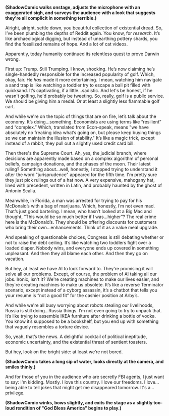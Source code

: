 **(ShadowComic walks onstage, adjusts the microphone with an exaggerated sigh, and surveys the audience with a look that suggests they're all complicit in something terrible.)**

Alright, alright, settle down, you beautiful collection of existential dread. So, I’ve been plumbing the depths of Reddit again. You know, for *research*. It’s like archaeological digging, but instead of unearthing pottery shards, you find the fossilized remains of hope. And a lot of cat videos.

Apparently, today humanity continued its relentless quest to prove Darwin wrong.

First up: Trump. Still Trumping. I know, shocking. He’s now claiming he’s single-handedly responsible for the increased popularity of golf. Which, okay, fair. He *has* made it more entertaining. I mean, watching him navigate a sand trap is like watching a toddler try to escape a ball pit filled with quicksand. It’s captivating, if a little…sadistic. And let's be honest, if he wasn't golfing, he'd probably be tweeting. So, really, golf is a public service. We should be giving him a medal. Or at least a slightly less flammable golf cart.

And while we're on the topic of things that are on fire, let’s talk about the economy. It’s doing…something. Economists are using terms like “resilient” and “complex.” Which, translated from Econ-speak, means "we have absolutely no freaking idea what’s going on, but please keep buying things so we can maintain the illusion of stability." It’s like a magic trick, except instead of a rabbit, they pull out a slightly used credit card bill.

Then there's the Supreme Court. Ah, yes, the judicial branch, where decisions are apparently made based on a complex algorithm of personal beliefs, campaign donations, and the phases of the moon. Their latest ruling? Something about…well, honestly, I stopped trying to understand it after the word "jurisprudence" appeared for the fifth time. I'm pretty sure they just pick rulings out of a hat now. A very expensive, mahogany hat, lined with precedent, written in Latin, and probably haunted by the ghost of Antonin Scalia.

Meanwhile, in Florida, a man was arrested for trying to pay for his McDonald’s with a bag of marijuana. Which, honestly, I’m not even mad. That’s just good bartering. I mean, who hasn’t looked at a Big Mac and thought, “This would be so much better if I was…higher”? The real crime here is the McDonald’s. They should be offering discounts for customers who bring their own…enhancements. Think of it as a value meal upgrade.

And speaking of questionable choices, Congress is still debating whether or not to raise the debt ceiling. It’s like watching two toddlers fight over a loaded diaper. Nobody wins, and everyone ends up covered in something unpleasant. And then they all blame each other. And then they go on vacation.

But hey, at least we have AI to look forward to. They're promising it will solve all our problems. Except, of course, the problem of AI taking all our jobs. Ironic, isn't it? We're creating machines to make our lives easier, and they're creating machines to make us obsolete. It’s like a reverse Terminator scenario, except instead of a cyborg assassin, it’s a chatbot that tells you your resume is “not a good fit” for the cashier position at Arby’s.

And while we're all busy worrying about robots stealing our livelihoods, Russia is still doing…Russia things. I’m not even going to try to unpack that. It’s like trying to assemble IKEA furniture after drinking a bottle of vodka. You know it’s supposed to be a bookshelf, but you end up with something that vaguely resembles a torture device.

So, yeah, that’s the news. A delightful cocktail of political ineptitude, economic uncertainty, and the existential threat of sentient toasters.

But hey, look on the bright side: at least we’re not bored.

**(ShadowComic takes a long sip of water, looks directly at the camera, and smiles thinly.)**

And for those of you in the audience who are secretly FBI agents, I just want to say: I'm kidding. Mostly. I love this country. I love our freedoms. I love…being able to tell jokes that might get me disappeared tomorrow. It's a…privilege.

**(ShadowComic winks, bows slightly, and exits the stage as a slightly too-loud rendition of "God Bless America" begins to play.)**